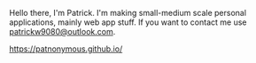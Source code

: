 Hello there, I'm Patrick. I'm making small-medium scale personal applications, mainly web app stuff.
If you want to contact me use patrickw9080@outlook.com.

https://patnonymous.github.io/

<!---
Patnonymous/Patnonymous is a ✨ special ✨ repository because its `README.md` (this file) appears on your GitHub profile.
You can click the Preview link to take a look at your changes.
--->
